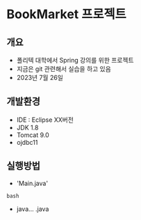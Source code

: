 # BookMarket 프로젝트

## 개요

- 폴리텍 대학에서 Spring 강의를 위한 프로젝트
- 지금은 git 관련해서 실습을 하고 있음
- 2023년 7월 26일

## 개발환경

- IDE : Eclipse XX버전
- JDK 1.8
- Tomcat 9.0
- ojdbc11

## 실행방법

- 'Main.java'

```bash```
- java... .java